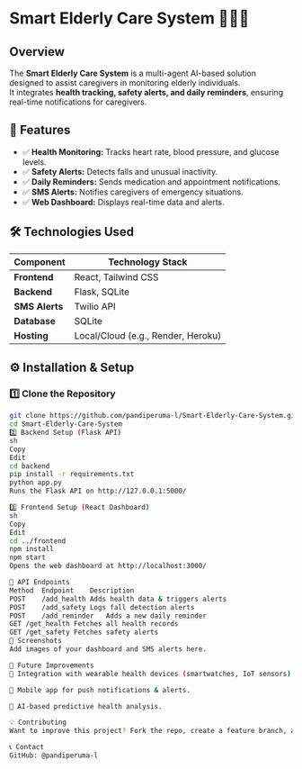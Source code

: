 # Smart Elderly Care System 🏥👴👵  

## Overview  
The **Smart Elderly Care System** is a multi-agent AI-based solution designed to assist caregivers in monitoring elderly individuals.  
It integrates **health tracking, safety alerts, and daily reminders**, ensuring real-time notifications for caregivers.  

## 🚀 Features  
- ✅ **Health Monitoring:** Tracks heart rate, blood pressure, and glucose levels.  
- ✅ **Safety Alerts:** Detects falls and unusual inactivity.  
- ✅ **Daily Reminders:** Sends medication and appointment notifications.  
- ✅ **SMS Alerts:** Notifies caregivers of emergency situations.  
- ✅ **Web Dashboard:** Displays real-time data and alerts.  

## 🛠 Technologies Used  
| Component        | Technology Stack |
|-----------------|----------------|
| **Frontend**     | React, Tailwind CSS |
| **Backend**      | Flask, SQLite |
| **SMS Alerts**   | Twilio API |
| **Database**     | SQLite |
| **Hosting**      | Local/Cloud (e.g., Render, Heroku) |

## ⚙️ Installation & Setup  

### **1️⃣ Clone the Repository**  
```sh
git clone https://github.com/pandiperuma-l/Smart-Elderly-Care-System.git
cd Smart-Elderly-Care-System
2️⃣ Backend Setup (Flask API)
sh
Copy
Edit
cd backend
pip install -r requirements.txt
python app.py
Runs the Flask API on http://127.0.0.1:5000/

3️⃣ Frontend Setup (React Dashboard)
sh
Copy
Edit
cd ../frontend
npm install
npm start
Opens the web dashboard at http://localhost:3000/

📡 API Endpoints
Method	Endpoint	Description
POST	/add_health	Adds health data & triggers alerts
POST	/add_safety	Logs fall detection alerts
POST	/add_reminder	Adds a new daily reminder
GET	/get_health	Fetches all health records
GET	/get_safety	Fetches safety alerts
📸 Screenshots
Add images of your dashboard and SMS alerts here.

🔮 Future Improvements
📡 Integration with wearable health devices (smartwatches, IoT sensors).

📱 Mobile app for push notifications & alerts.

🤖 AI-based predictive health analysis.

💡 Contributing
Want to improve this project? Fork the repo, create a feature branch, and submit a pull request!

📞 Contact
GitHub: @pandiperuma-l
